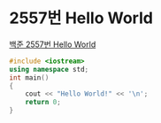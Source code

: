 # 2557번 Hello World

[백준 2557번 Hello World](https://www.acmicpc.net/problem/2557)

```c++
#include <iostream>
using namespace std;
int main()
{
    cout << "Hello World!" << '\n';
    return 0;
}
```

